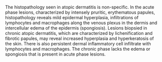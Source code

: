The histopathology seen in atopic dermatitis is non-specific. In the acute phase lesions, characterized by intensely pruritic, erythematous papules, histopathology reveals mild epidermal hyperplasia, infiltrations of lymphocytes and macrophages along the venous plexus in the dermis and intercellular edema of the epidermis (spongiosis). Lesions biopsied in chronic atopic dermatitis, which are characterized by lichenification and fibrotic papules, may reveal increased hyperplasia and hyperkeratosis of the skin. There is also persistent dermal inflammatory cell infiltrate with lymphocytes and macrophages. The chronic phase lacks the edema or spongiosis that is present in acute phase lesions.